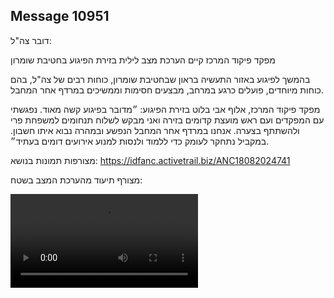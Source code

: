 ## Message 10951

דובר צה"ל:

מפקד פיקוד המרכז קיים הערכת מצב לילית בזירת הפיגוע בחטיבת שומרון

בהמשך לפיגוע באזור התעשיה בראון שבחטיבת שומרון, כוחות רבים של צה"ל, בהם כוחות מיוחדים, פועלים כרגע במרחב, מבצעים חסימות וממשיכים במרדף אחר המחבל.

מפקד פיקוד המרכז, אלוף אבי בלוט בזירת הפיגוע:
״מדובר בפיגוע קשה מאוד. 
נפגשתי עם המפקדים ועם ראש מועצת קדומים בזירה ואני מבקש לשלוח תנחומים למשפחת פרי ולהשתתף בצערה. 
אנחנו במרדף אחר המחבל הנפשע ובמהרה נבוא איתו חשבון. במקביל נתחקר לעומק כדי ללמוד ולנסות למנוע אירועים דומים בעתיד״.

מצורפות תמונות בנושא: https://idfanc.activetrail.biz/ANC18082024741

 מצורף תיעוד מהערכת המצב בשטח:

![Video](https://data.iron-swords.co.il/2024/August/18/10951/10951_media.mp4)
